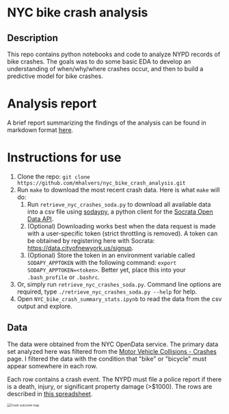 # NYC bike crash analysis

## Description

This repo contains python notebooks and code to analyze NYPD records of bike crashes.  The goals was to do some basic EDA to develop an understanding of when/why/where crashes occur, and then to build a predictive model for bike crashes.  

# Analysis report

A brief report summarizing the findings of the analysis can be found in markdown format [here](https://github.com/mhalvers/nyc_bike_crash_analysis/tree/main/report).

# Instructions for use

1. Clone the repo: `git clone https://github.com/mhalvers/nyc_bike_crash_analysis.git`
2. Run `make` to download the most recent crash data.  Here is what `make` will do:
   1. Run `retrieve_nyc_crashes_soda.py` to download all available data into a csv file using [sodaypy](https://github.com/xmunoz/sodapy), a python client for the [Socrata Open Data API](https://dev.socrata.com/).
   2. (Optional) Downloading works best when the data request is made with a user-specific token (strict throttling is removed).  A token can be obtained by registering here with Socrata: https://data.cityofnewyork.us/signup.  
   3. (Optional) Store the token in an environment variable called `SODAPY_APPTOKEN` with the following command: `export SODAPY_APPTOKEN=<token>`.  Better yet, place this into your `.bash_profile` or `.bashrc`.
3. Or, simply run `retrieve_nyc_crashes_soda.py`.  Command line options are required, type `./retrieve_nyc_crashes_soda.py --help` for help.
4. Open `NYC_bike_crash_summary_stats.ipynb` to read the data from the csv output and explore.

## Data

The data were obtained from the NYC OpenData service.  The primary data set analyzed here was filtered from the [Motor Vehicle Collisions - Crashes](https://data.cityofnewyork.us/Public-Safety/Motor-Vehicle-Collisions-Crashes/h9gi-nx95/data) page.  I filtered the data with the condition that "bike" or "bicycle" must appear somewhere in each row.

Each row contains a crash event.  The NYPD must file a police report if there is a death, injury, or significant property damage (>$1000).  The rows are described in [this spreadsheet](https://data.cityofnewyork.us/api/views/h9gi-nx95/files/bd7ab0b2-d48c-48c4-a0a5-590d31a3e120?download=true&filename=MVCollisionsDataDictionary_20190813_ERD.xlsx).

<img src="https://markhalverson.weebly.com/uploads/4/2/1/8/42181011/outcome-map_orig.png" alt="Crash outcome map" style="zoom:50%;" />

